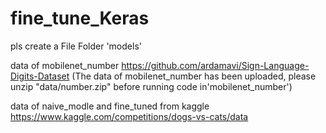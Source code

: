 # fine_tune_Keras

pls create a File Folder 'models'

data of mobilenet_number https://github.com/ardamavi/Sign-Language-Digits-Dataset
(The data of mobilenet_number has been uploaded, please unzip "data/number.zip" before running code in'mobilenet_number')


data of naive_modle and fine_tuned from kaggle  https://www.kaggle.com/competitions/dogs-vs-cats/data 




